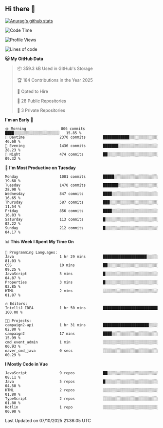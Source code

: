 ## Hi there 👋

[![Anurag's github stats](https://github-readme-stats.vercel.app/api?username=Songwonseok)](https://github.com/anuraghazra/github-readme-stats)



<!--START_SECTION:waka-->
![Code Time](http://img.shields.io/badge/Code%20Time-3%2C780%20hrs%2031%20mins-blue)

![Profile Views](http://img.shields.io/badge/Profile%20Views-0-blue)

![Lines of code](https://img.shields.io/badge/From%20Hello%20World%20I%27ve%20Written-34.8%20million%20lines%20of%20code-blue)

**🐱 My GitHub Data** 

> 📦 359.3 kB Used in GitHub's Storage 
 > 
> 🏆 184 Contributions in the Year 2025
 > 
> 💼 Opted to Hire
 > 
> 📜 28 Public Repositories 
 > 
> 🔑 3 Private Repositories 
 > 
**I'm an Early 🐤** 

```text
🌞 Morning                806 commits         ████░░░░░░░░░░░░░░░░░░░░░   15.85 % 
🌆 Daytime                2370 commits        ████████████░░░░░░░░░░░░░   46.60 % 
🌃 Evening                1436 commits        ███████░░░░░░░░░░░░░░░░░░   28.23 % 
🌙 Night                  474 commits         ██░░░░░░░░░░░░░░░░░░░░░░░   09.32 % 
```
📅 **I'm Most Productive on Tuesday** 

```text
Monday                   1001 commits        █████░░░░░░░░░░░░░░░░░░░░   19.68 % 
Tuesday                  1470 commits        ███████░░░░░░░░░░░░░░░░░░   28.90 % 
Wednesday                847 commits         ████░░░░░░░░░░░░░░░░░░░░░   16.65 % 
Thursday                 587 commits         ███░░░░░░░░░░░░░░░░░░░░░░   11.54 % 
Friday                   856 commits         ████░░░░░░░░░░░░░░░░░░░░░   16.83 % 
Saturday                 113 commits         █░░░░░░░░░░░░░░░░░░░░░░░░   02.22 % 
Sunday                   212 commits         █░░░░░░░░░░░░░░░░░░░░░░░░   04.17 % 
```


📊 **This Week I Spent My Time On** 

```text
💬 Programming Languages: 
Java                     1 hr 29 mins        ████████████████████░░░░░   81.03 % 
CSS                      10 mins             ██░░░░░░░░░░░░░░░░░░░░░░░   09.25 % 
JavaScript               5 mins              █░░░░░░░░░░░░░░░░░░░░░░░░   04.87 % 
Properties               3 mins              █░░░░░░░░░░░░░░░░░░░░░░░░   02.85 % 
HTML                     2 mins              ░░░░░░░░░░░░░░░░░░░░░░░░░   01.87 % 

🔥 Editors: 
IntelliJ IDEA            1 hr 50 mins        █████████████████████████   100.00 % 

🐱‍💻 Projects: 
campaign2-api            1 hr 31 mins        █████████████████████░░░░   82.80 % 
campaign2                17 mins             ████░░░░░░░░░░░░░░░░░░░░░   15.99 % 
cmd_event_admin          1 min               ░░░░░░░░░░░░░░░░░░░░░░░░░   00.93 % 
naver_cmd_java           0 secs              ░░░░░░░░░░░░░░░░░░░░░░░░░   00.29 % 
```

**I Mostly Code in Vue** 

```text
JavaScript               9 repos             ██░░░░░░░░░░░░░░░░░░░░░░░   08.11 % 
Java                     5 repos             █░░░░░░░░░░░░░░░░░░░░░░░░   04.50 % 
HTML                     2 repos             ░░░░░░░░░░░░░░░░░░░░░░░░░   01.80 % 
TypeScript               2 repos             ░░░░░░░░░░░░░░░░░░░░░░░░░   01.80 % 
Kotlin                   1 repo              ░░░░░░░░░░░░░░░░░░░░░░░░░   00.90 % 
```




 Last Updated on 07/10/2025 21:36:05 UTC
<!--END_SECTION:waka-->
